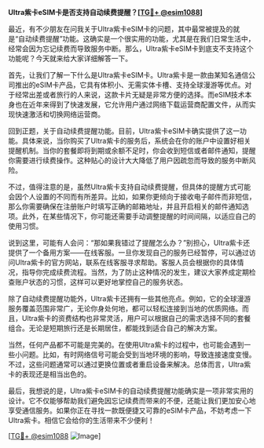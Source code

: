 **Ultra紫卡eSIM卡是否支持自动续费提醒？[[TG💪+ @esim1088](https://t.me/s/esim1088)]**

最近，有不少朋友在问我关于Ultra紫卡eSIM卡的问题，其中最常被提及的就是“自动续费提醒”功能。这确实是一个很实用的功能，尤其是在我们日常生活中，经常会因为忘记续费而导致服务中断。那么，Ultra紫卡eSIM卡到底支不支持这个功能呢？今天就来给大家详细解答一下。

首先，让我们了解一下什么是Ultra紫卡eSIM卡。Ultra紫卡是一款由某知名通信公司推出的eSIM卡产品，它具有体积小、无需实体卡槽、支持全球漫游等优点。对于经常出差或者旅行的人来说，这款卡片无疑是非常方便的选择。而eSIM技术本身也在近年来得到了快速发展，它允许用户通过网络下载运营商配置文件，从而实现快速激活和切换网络运营商。

回到正题，关于自动续费提醒功能。目前，Ultra紫卡eSIM卡确实提供了这一功能。具体来说，当你购买了Ultra紫卡的服务后，系统会在你的账户中设置好相关提醒机制。当你的套餐即将到期或余额不足时，你会收到短信或者邮件通知，提醒你需要进行续费操作。这种贴心的设计大大降低了用户因疏忽而导致的服务中断风险。

不过，值得注意的是，虽然Ultra紫卡支持自动续费提醒，但具体的提醒方式可能会因个人设置的不同而有所差异。比如，如果你更倾向于接收电子邮件而非短信，那么你需要确保在注册账户时填写正确的邮箱地址，并且开启相关的邮件通知选项。此外，在某些情况下，你可能还需要手动调整提醒的时间间隔，以适应自己的使用习惯。

说到这里，可能有人会问：“那如果我错过了提醒怎么办？”别担心，Ultra紫卡还提供了一个备用方案——在线客服。一旦你发现自己的服务已经暂停，可以通过访问Ultra紫卡的官方网站，联系在线客服寻求帮助。客服人员会根据你的具体情况，指导你完成续费流程。当然，为了防止这种情况的发生，建议大家养成定期检查账户状态的习惯，这样可以更好地掌控自己的服务状态。

除了自动续费提醒功能外，Ultra紫卡还拥有一些其他亮点。例如，它的全球漫游服务覆盖范围非常广，无论你身处何地，都可以轻松连接到当地的优质网络。而且，Ultra紫卡的资费结构也非常灵活，用户可以根据自己的需求选择不同的套餐组合。无论是短期旅行还是长期居住，都能找到适合自己的解决方案。

当然，任何产品都不可能是完美的。在使用Ultra紫卡的过程中，也可能会遇到一些小问题。比如，有时网络信号可能会受到当地环境的影响，导致连接速度变慢。不过，这些问题通常可以通过更换位置或者重启设备来解决。总体而言，Ultra紫卡的表现还是相当出色的。

最后，我想说的是，Ultra紫卡eSIM卡的自动续费提醒功能确实是一项非常实用的设计。它不仅能够帮助我们避免因忘记续费而带来的不便，还能让我们更加安心地享受通信服务。如果你正在寻找一款既便捷又可靠的eSIM卡产品，不妨考虑一下Ultra紫卡。相信它会给你的生活带来不少便利！

[[TG💪+ @esim1088](https://t.me/s/esim1088) ![Image](https://i.postimg.cc/4NQfJmqS/Snipaste-2025-05-13-00-14-12.png)]